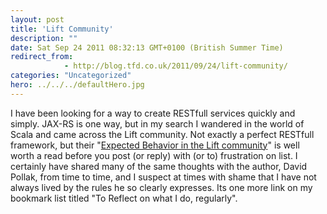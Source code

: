 ```yaml
---
layout: post
title: 'Lift Community'
description: ""
date: Sat Sep 24 2011 08:32:13 GMT+0100 (British Summer Time)
redirect_from: 
            - http://blog.tfd.co.uk/2011/09/24/lift-community/
categories: "Uncategorized"
hero: ../../../defaultHero.jpg
---
```

I have been looking for a way to create RESTfull services quickly and simply. JAX-RS is one way, but in my search I wandered in the world of Scala and came across the Lift community. Not exactly a perfect RESTfull framework, but their "[Expected Behavior in the Lift community](http://www.assembla.com/spaces/liftweb/wiki/Expected_Behavior_in_the_Lift_community)" is well worth a read before you post (or reply) with (or to) frustration on list. I certainly have shared many of the same thoughts with the author, David Pollak, from time to time, and I suspect at times with shame that I have not always lived by the rules he so clearly expresses. Its one more link on my bookmark list titled "To Reflect on what I do, regularly".
